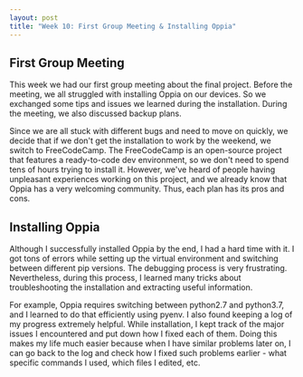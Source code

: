 ```yaml
---
layout: post
title: "Week 10: First Group Meeting & Installing Oppia"
---
```


## First Group Meeting
This week we had our first group meeting about the final project. Before the meeting, we all struggled with installing Oppia on our devices. So we exchanged some tips and issues we learned during the installation. During the meeting, we also discussed backup plans. 

Since we are all stuck with different bugs and need to move on quickly, we decide that if we don't get the installation to work by the weekend, we switch to FreeCodeCamp. The FreeCodeCamp is an open-source project that features a ready-to-code dev environment, so we don't need to spend tens of hours trying to install it. However, we've heard of people having unpleasant experiences working on this project, and we already know that Oppia has a very welcoming community. Thus, each plan has its pros and cons.

## Installing Oppia
Although I successfully installed Oppia by the end, I had a hard time with it. I got tons of errors while setting up the virtual environment and switching between different pip versions. The debugging process is very frustrating. Nevertheless, during this process, I learned many tricks about troubleshooting the installation and extracting useful information. 

For example, Oppia requires switching between python2.7 and python3.7, and I learned to do that efficiently using pyenv. I also found keeping a log of my progress extremely helpful. While installation, I kept track of the major issues I encountered and put down how I fixed each of them. Doing this makes my life much easier because when I have similar problems later on, I can go back to the log and check how I fixed such problems earlier - what specific commands I used, which files I edited, etc.